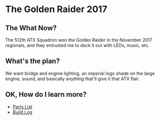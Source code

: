 # The Golden Raider 2017

## The What Now?

The 512th ATX Squadron won the Golden Raider in the November 2017 regionals, and they entrusted me to deck it out with LEDs, music, etc. 

## What's the plan?

We want bridge and engine lighting, an imperial logo shade on the large engine, sound, and basically anything that'll give it that ATX flair.

## OK, How do I learn more?

* [Parts List](./DOCS/PARTS.md)
* [Build Log](./LOGS/)